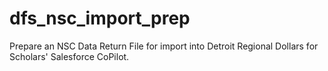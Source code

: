 # dfs_nsc_import_prep
Prepare an NSC Data Return File for import into Detroit Regional Dollars for Scholars' Salesforce CoPilot.
